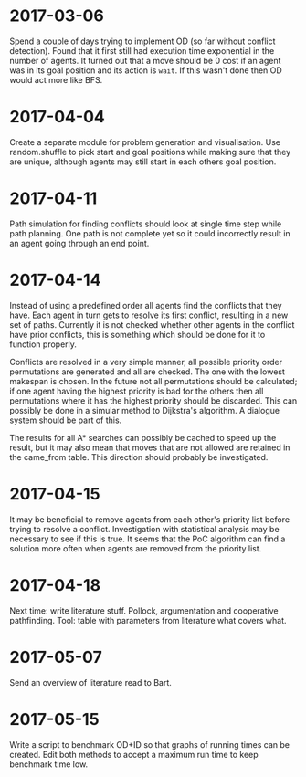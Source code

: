 2017-03-06
==========
Spend a couple of days trying to implement OD (so far without conflict
detection). Found that it first still had execution time exponential in the
number of agents. It turned out that a move should be 0 cost if an agent was
in its goal position and its action is `wait`. If this wasn't done then OD
would act more like BFS.

2017-04-04
==========
Create a separate module for problem generation and visualisation. Use random.shuffle to pick start and goal positions while making sure that they are unique,
although agents may still start in each others goal position.

2017-04-11
==========
Path simulation for finding conflicts should look at single time step while
path planning. One path is not complete yet so it could incorrectly result in
an agent going through an end point.

2017-04-14
==========
Instead of using a predefined order all agents find the conflicts that they
have. Each agent in turn gets to resolve its first conflict, resulting in a
new set of paths. Currently it is not checked whether other agents in the
conflict have prior conflicts, this is something which should be done for it to
function properly.

Conflicts are resolved in a very simple manner, all possible priority order
permutations are generated and all are checked. The one with the lowest
makespan is chosen. In the future not all permutations should be calculated;
if one agent having the highest priority is bad for the others then all
permutations where it has the highest priority should be discarded. This can
possibly be done in a simular method to Dijkstra's algorithm. A dialogue system
should be part of this.

The results for all A\* searches can possibly be cached to speed up the result,
but it may also mean that moves that are not allowed are retained in the
came\_from table. This direction should probably be investigated.

2017-04-15
==========
It may be beneficial to remove agents from each other's priority list before
trying to resolve a conflict. Investigation with statistical analysis may be
necessary to see if this is true. It seems that the PoC algorithm can find a
solution more often when agents are removed from the priority list.

2017-04-18
==========
Next time: write literature stuff. Pollock, argumentation and cooperative
pathfinding. Tool: table with parameters from literature what covers what.

2017-05-07
==========
Send an overview of literature read to Bart.

2017-05-15
==========
Write a script to benchmark OD+ID so that graphs of running times can be
created. Edit both methods to accept a maximum run time to keep benchmark time
low.
